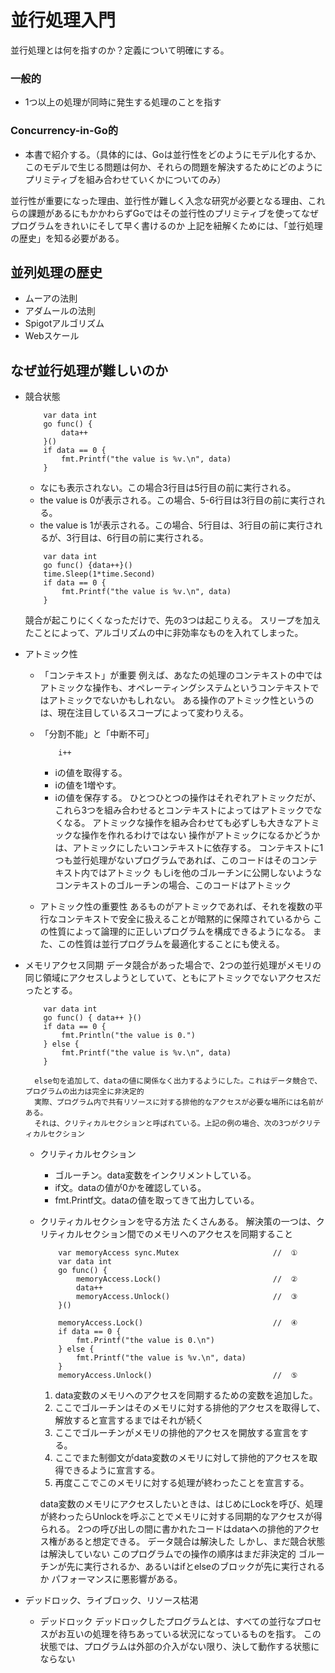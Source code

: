 # 並行処理入門

並行処理とは何を指すのか？定義について明確にする。

### 一般的
- 1つ以上の処理が同時に発生する処理のことを指す

### Concurrency-in-Go的
- 本書で紹介する。（具体的には、Goは並行性をどのようにモデル化するか、このモデルで生じる問題は何か、それらの問題を解決するためにどのようにプリミティブを組み合わせていくかについてのみ）

並行性が重要になった理由、並行性が難しく入念な研究が必要となる理由、これらの課題があるにもかかわらずGoではその並行性のプリミティブを使ってなぜプログラムをきれいにそして早く書けるのか
上記を紐解くためには、「並行処理の歴史」を知る必要がある。

## 並列処理の歴史
- ムーアの法則
- アダムールの法則
- Spigotアルゴリズム
- Webスケール

## なぜ並行処理が難しいのか
- 競合状態
    ```
        var data int
        go func() {
            data++
        }()
        if data == 0 {
            fmt.Printf("the value is %v.\n", data)
        }
    ```
    - なにも表示されない。この場合3行目は5行目の前に実行される。
    - the value is 0が表示される。この場合、5-6行目は3行目の前に実行される。
    - the value is 1が表示される。この場合、5行目は、3行目の前に実行されるが、3行目は、6行目の前に実行される。

    ```
        var data int
        go func() {data++}()
        time.Sleep(1*time.Second)
        if data == 0 {
            fmt.Printf("the value is %v.\n", data)
        }
    ```
    競合が起こりにくくなっただけで、先の3つは起こりえる。
    スリープを加えたことによって、アルゴリズムの中に非効率なものを入れてしまった。

- アトミック性
    - 「コンテキスト」が重要
        例えば、あなたの処理のコンテキストの中ではアトミックな操作も、オペレーティングシステムというコンテキストではアトミックでないかもしれない。
        ある操作のアトミック性というのは、現在注目しているスコープによって変わりえる。
    
    - 「分割不能」と「中断不可」
        ```
            i++
        ```
        - iの値を取得する。
        - iの値を1増やす。
        - iの値を保存する。
        ひとつひとつの操作はそれぞれアトミックだが、これら3つを組み合わせるとコンテキストによってはアトミックでなくなる。
        アトミックな操作を組み合わせても必ずしも大きなアトミックな操作を作れるわけではない
        操作がアトミックになるかどうかは、アトミックにしたいコンテキストに依存する。
        コンテキストに1つも並行処理がないプログラムであれば、このコードはそのコンテキスト内ではアトミック
        もしiを他のゴルーチンに公開しないようなコンテキストのゴルーチンの場合、このコードはアトミック

    - アトミック性の重要性
        あるものがアトミックであれば、それを複数の平行なコンテキストで安全に扱えることが暗黙的に保障されているから
        この性質によって論理的に正しいプログラムを構成できるようになる。
        また、この性質は並行プログラムを最適化することにも使える。

- メモリアクセス同期
    データ競合があった場合で、2つの並行処理がメモリの同じ領域にアクセスしようとしていて、ともにアトミックでないアクセスだったとする。
    ```
        var data int
        go func() { data++ }()
        if data == 0 {
            fmt.Println("the value is 0.")
        } else {
            fmt.Printf("the value is %v.\n", data)
        }
    ```
        else句を追加して、dataの値に関係なく出力するようにした。これはデータ競合で、プログラムの出力は完全に非決定的
        実際、プログラム内で共有リソースに対する排他的なアクセスが必要な場所には名前がある。
        それは、クリティカルセクションと呼ばれている。上記の例の場合、次の3つがクリティカルセクション    

    - クリティカルセクション
        - ゴルーチン。data変数をインクリメントしている。
        - if文。dataの値が0かを確認している。
        - fmt.Printf文。dataの値を取ってきて出力している。    
        
    - クリティカルセクションを守る方法
        たくさんある。
        解決策の一つは、クリティカルセクション間でのメモリへのアクセスを同期すること
        ```
            var memoryAccess sync.Mutex                     //  ①
            var data int                    
            go func() {
                memoryAccess.Lock()                         //  ②
                data++
                memoryAccess.Unlock()                       //  ③
            }()
            
            memoryAccess.Lock()                             //  ④
            if data == 0 {
                fmt.Printf("the value is 0.\n")
            } else {
                fmt.Printf("the value is %v.\n", data)
            }
            memoryAccess.Unlock()                           //  ⑤
        ```
        1. data変数のメモリへのアクセスを同期するための変数を追加した。
        2. ここでゴルーチンはそのメモリに対する排他的アクセスを取得して、解放すると宣言するまではそれが続く
        3. ここでゴルーチンがメモリの排他的アクセスを開放する宣言をする。
        4. ここでまた制御文がdata変数のメモリに対して排他的アクセスを取得できるように宣言する。
        5. 再度ここでこのメモリに対する処理が終わったことを宣言する。

        data変数のメモリにアクセスしたいときは、はじめにLockを呼び、処理が終わったらUnlockを呼ぶことでメモリに対する同期的なアクセスが得られる。
        2つの呼び出しの間に書かれたコードはdataへの排他的アクセス権があると想定できる。
        データ競合は解決した
        しかし、まだ競合状態は解決していない
        このプログラムでの操作の順序はまだ非決定的
        ゴルーチンが先に実行されるか、あるいはifとelseのブロックが先に実行されるか
        パフォーマンスに悪影響がある。

- デッドロック、ライブロック、リソース枯渇
    - デッドロック
        デッドロックしたプログラムとは、すべての並行なプロセスがお互いの処理を待ちあっている状況になっているものを指す。
        この状態では、プログラムは外部の介入がない限り、決して動作する状態にならない
